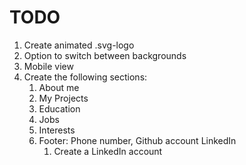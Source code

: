 # TODO
1. Create animated .svg-logo
2. Option to switch between backgrounds
3. Mobile view 
4. Create the following sections:
   1. About me
   2. My Projects
   3. Education
   4. Jobs
   5. Interests
   6. Footer: Phone number, Github account LinkedIn
      1. Create a LinkedIn account
